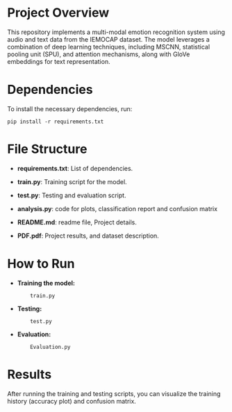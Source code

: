 # Project Overview

This repository implements a multi-modal emotion recognition system
using audio and text data from the IEMOCAP dataset. The model leverages
a combination of deep learning techniques, including MSCNN, statistical
pooling unit (SPU), and attention mechanisms, along with GloVe
embeddings for text representation.

# Dependencies

To install the necessary dependencies, run:

    pip install -r requirements.txt

# File Structure

-   **requirements.txt**: List of dependencies.

-   **train.py**: Training script for the model.

-   **test.py**: Testing and evaluation script.

-   **analysis.py**: code for plots, classification report and confusion
    matrix

-   **README.md**: readme file, Project details.

-   **PDF.pdf**: Project results, and dataset description.

# How to Run

-   **Training the model:**

            train.py

-   **Testing:**

            test.py

-   **Evaluation:**

            Evaluation.py

# Results

After running the training and testing scripts, you can visualize the
training history (accuracy plot) and confusion matrix.

